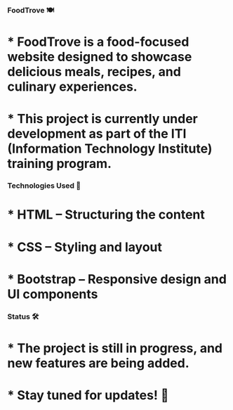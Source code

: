 ### FoodTrove 🍽️
# * FoodTrove is a food-focused website designed to showcase delicious meals, recipes, and culinary experiences.
# * This project is currently under development as part of the ITI (Information Technology Institute) training program.

### Technologies Used 🚀
# * HTML – Structuring the content
# * CSS – Styling and layout
# * Bootstrap – Responsive design and UI components

### Status 🛠️
# * The project is still in progress, and new features are being added.
# * Stay tuned for updates! 🚀


